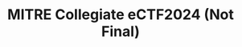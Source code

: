 ---
layout: page
title: MITRE Collegiate eCTF2024 (Not Final)
description: Team Cacti (Gaoxiang Liu, Zheyuan Ma, Alex Eastman, Xi Tan, MD Armanuzzaman, Sagar Mohan, Afton Spiegel, and Sai Bhargav Menta) advised by Dr. Zhao and Dr. Hu placed 4th in MITRE eCTF 2024.
img: assets/img/CTF/MITREectf2024.png
importance: 0
category: CTF
---